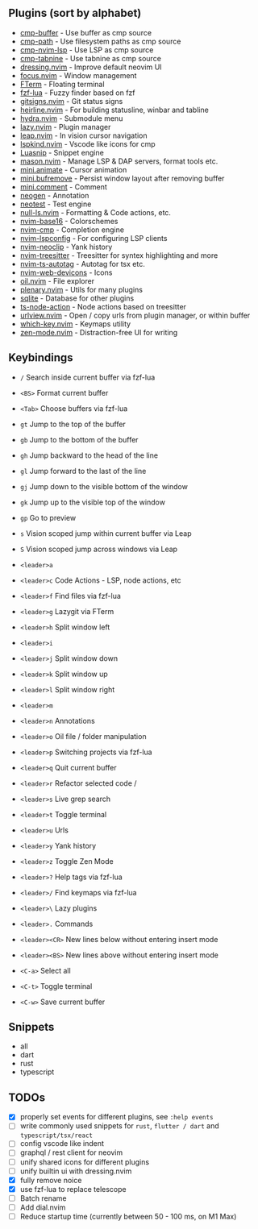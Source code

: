 ## Plugins (sort by alphabet)

- [cmp-buffer](https://github.com/hrsh7th/cmp-buffer) - Use buffer as cmp source
- [cmp-path](https://github.com/hrsh7th/cmp-path) - Use filesystem paths as cmp source
- [cmp-nvim-lsp](https://github.com/hrsh7th/cmp-nvim-lsp) - Use LSP as cmp source
- [cmp-tabnine](https://github.com/tzachar/cmp-tabnine) - Use tabnine as cmp source
- [dressing.nvim](https://github.com/stevearc/dressing.nvim) - Improve default neovim UI
- [focus.nvim](https://github.com/beauwilliams/focus.nvim) - Window management
- [FTerm](https://github.com/numToStr/FTerm.nvim) - Floating terminal
- [fzf-lua](https://github.com/ibhagwan/fzf-lua) - Fuzzy finder based on fzf
- [gitsigns.nvim](https://github.com/lewis6991/gitsigns.nvim) - Git status signs
- [heirline.nvim](https://github.com/rebelot/heirline.nvim) - For building statusline, winbar and tabline
- [hydra.nvim](https://github.com/anuvyklack/hydra.nvim) - Submodule menu
- [lazy.nvim](https://github.com/folke/lazy.nvim) - Plugin manager
- [leap.nvim](https://github.com/ggandor/leap.nvim) - In vision cursor navigation
- [lspkind.nvim](https://github.com/onsails/lspkind.nvim) - Vscode like icons for cmp
- [Luasnip](https://github.com/L3MON4D3/LuaSnip) - Snippet engine
- [mason.nvim](https://github.com/williamboman/mason.nvim) - Manage LSP & DAP servers, format tools etc.
- [mini.animate](https://github.com/echasnovski/mini.animate) - Cursor animation
- [mini.bufremove](https://github.com/echasnovski/mini.bufremove) - Persist window layout after removing buffer
- [mini.comment](https://github.com/echasnovski/mini.comment) - Comment
- [neogen](https://github.com/danymat/neogen) - Annotation
- [neotest](https://github.com/nvim-neotest/neotest) - Test engine
- [null-ls.nvim](https://github.com/jose-elias-alvarez/null-ls.nvim) - Formatting & Code actions, etc.
- [nvim-base16](https://github.com/rrethy/nvim-base16) - Colorschemes
- [nvim-cmp](https://github.com/hrsh7th/nvim-cmp) - Completion engine
- [nvim-lspconfig](https://github.com/neovim/nvim-lspconfig) - For configuring LSP clients
- [nvim-neoclip](https://github.com/AckslD/nvim-neoclip.lua) - Yank history
- [nvim-treesitter](https://github.com/nvim-treesitter/nvim-treesitter) - Treesitter for syntex highlighting and more
- [nvim-ts-autotag](https://github.com/windwp/nvim-ts-autotag) - Autotag for tsx etc.
- [nvim-web-devicons](https://github.com/nvim-tree/nvim-web-devicons) - Icons
- [oil.nvim](https://github.com/stevearc/oil.nvim) - File explorer
- [plenary.nvim](https://github.com/nvim-lua/plenary.nvim) - Utils for many plugins
- [sqlite](https://github.com/kkharji/sqlite.lua) - Database for other plugins
- [ts-node-action](https://github.com/ckolkey/ts-node-action) - Node actions based on treesitter
- [urlview.nvim](https://github.com/axieax/urlview.nvim) - Open / copy urls from plugin manager, or within buffer
- [which-key.nvim](https://github.com/folke/which-key.nvim) - Keymaps utility
- [zen-mode.nvim](https://github.com/folke/zen-mode.nvim) - Distraction-free UI for writing

## Keybindings

- `/` Search inside current buffer via fzf-lua
- `<BS>` Format current buffer
- `<Tab>` Choose buffers via fzf-lua

- `gt` Jump to the top of the buffer
- `gb` Jump to the bottom of the buffer
- `gh` Jump backward to the head of the line
- `gl` Jump forward to the last of the line
- `gj` Jump down to the visible bottom of the window
- `gk` Jump up to the visible top of the window
- `gp` Go to preview

- `s` Vision scoped jump within current buffer via Leap
- `S` Vision scoped jump across windows via Leap

- `<leader>a`
- `<leader>c` Code Actions - LSP, node actions, etc
- `<leader>f` Find files via fzf-lua
- `<leader>g` Lazygit via FTerm
- `<leader>h` Split window left
- `<leader>i`
- `<leader>j` Split window down
- `<leader>k` Split window up
- `<leader>l` Split window right
- `<leader>m`
- `<leader>n` Annotations
- `<leader>o` Oil file / folder manipulation
- `<leader>p` Switching projects via fzf-lua
- `<leader>q` Quit current buffer
- `<leader>r` Refactor selected code /
- `<leader>s` Live grep search
- `<leader>t` Toggle terminal
- `<leader>u` Urls
- `<leader>y` Yank history
- `<leader>z` Toggle Zen Mode
- `<leader>?` Help tags via fzf-lua
- `<leader>/` Find keymaps via fzf-lua
- `<leader>\` Lazy plugins
- `<leader>.` Commands
- `<leader><CR>` New lines below without entering insert mode
- `<leader><BS>` New lines above without entering insert mode

- `<C-a>` Select all
- `<C-t>` Toggle terminal
- `<C-w>` Save current buffer

## Snippets

- all
- dart
- rust
- typescript

## TODOs

- [x] properly set events for different plugins, see `:help events`
- [ ] write commonly used snippets for `rust`, `flutter / dart` and `typescript/tsx/react`
- [ ] config vscode like indent
- [ ] graphql / rest client for neovim
- [ ] unify shared icons for different plugins
- [ ] unify builtin ui with dressing.nvim
- [x] fully remove noice
- [x] use fzf-lua to replace telescope
- [ ] Batch rename
- [ ] Add dial.nvim
- [ ] Reduce startup time (currently between 50 - 100 ms, on M1 Max)
